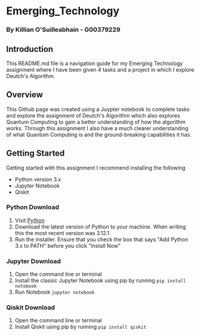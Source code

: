 # Emerging_Technology
### By Killian O'Suilleabhain - G00379229
## Introduction
This README.md file is a navigation guide for my Emerging Technology assignment where I have been given 4 tasks and a project in which I explore Deutch's Algorithm. 
## Overview
This Github page was created using a Juypter notebook to complete tasks and explore the assignment of Deutch's Algorithm which also explores Quantum Computing to gain a better understanding of how the algorithm works. Through this assignment I also have a much clearer understanding of what Quantum Computing is and the ground-breaking capabilities it has.
## Getting Started
Getting started with this assignment I recommend installing the following
* Python version 3.x
* Jupyter Notebook
* Qiskit

### Python Download
1. Visit [Python](https://www.python.org/ "Python.org")
2. Download the latest version of Python to your machine. When writing this the most recent version was 3.12.1
3. Run the installer. Ensure that you check the box that says "Add Python 3.x to PATH" before you click "Install Now" 

### Jupyter Download
1. Open the command line or terminal 
2. Install the classic Jupyter Notebook using pip by running
`pip install notebook`
3. Run Notebook
`jupyter notebook`

### Qiskit Download
1. Open the command line or terminal
2. Install Qiskit using pip by running
`pip install qiskit`